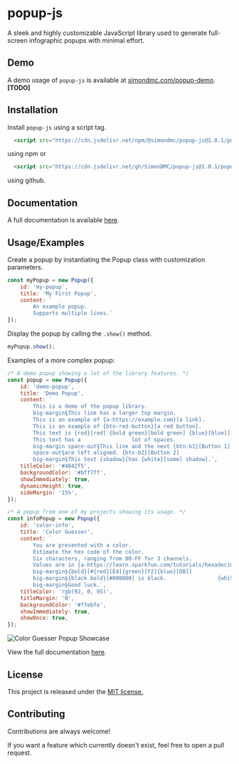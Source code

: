 
# popup-js

A sleek and highly customizable JavaScript library used to generate full-screen infographic popups with minimal effort.


## Demo

A demo usage of `popup-js` is available at [simondmc.com/popup-demo](https://simondmc.com/popup-demo). **[TODO]**


## Installation

Install `popup-js` using a script tag.

```html
  <script src="https://cdn.jsdelivr.net/npm/@simondmc/popup-js@1.0.1/popup.min.js"></script>
```
using npm or
```html
  <script src="https://cdn.jsdelivr.net/gh/SimonDMC/popup-js@1.0.1/popup.min.js"></script>
```
using github.
## Documentation

A full documentation is available [here](https://popup-js.rtfd.io).


## Usage/Examples

Create a popup by instantiating the Popup class with customization parameters.

```javascript
const myPopup = new Popup({
    id: 'my-popup',
    title: 'My First Popup',
    content: `
        An example popup.
        Supports multiple lines.`
});
```

Display the popup by calling the `.show()` method.
```javascript
myPopup.show();
```
Examples of a more complex popup:
```javascript
/* A demo popup showing a lot of the library features. */
const popup = new Popup({
    id: 'demo-popup',
    title: 'Demo Popup',
    content: `
        This is a demo of the popup library.
        big-margin§This line has a larger top margin.
        This is an example of {a-https://example.com}[a link].
        This is an example of {btn-red-button}[a red button].
        This text is {red}[red] {bold green}[bold green] {blue}[blue]].
        This text has a                lot of spaces.
        big-margin space-out§This line and the next {btn-b1}[Button 1]
        space-out§are left aligned. {btn-b2}[Button 2]
        big-margin§This text {shadow}[has {white}[some] shadow].`,
    titleColor: '#4842f5',
    backgroundColor: '#bff7ff',
    showImmediately: true,
    dynamicHeight: true,
    sideMargin: '15%',
});
```
```javascript
/* A popup from one of my projects showing its usage. */
const infoPopup = new Popup({
    id: 'color-info',
    title: 'Color Guesser',
    content: `
        You are presented with a color.
        Estimate the hex code of the color.
        Six characters, ranging from 00-FF for 3 channels.
        Values are in {a-https://learn.sparkfun.com/tutorials/hexadecimal/hex-basics}[Base-16].
        big-margin§{bold}[#{red}[E4]{green}[F2]{blue}[DB]]
        big-margin§{black bold}[#000000] is black.                {white bold shadow}[#FFFFFF] is white.
        big-margin§Good luck.`,
    titleColor: 'rgb(92, 0, 95)',
    titleMargin: '0',
    backgroundColor: '#ffebfe',
    showImmediately: true,
    showOnce: true,
});
```
![Color Guesser Popup Showcase](https://media.discordapp.net/attachments/847794209028833310/999926020817825872/unknown.png)

View the full documentation [here](https://popup-js.rtfd.io).

## License

This project is released under the [MIT license.](https://choosealicense.com/licenses/mit/)


## Contributing

Contributions are always welcome!

If you want a feature which currently doesn't exist, feel free to open a pull request.

